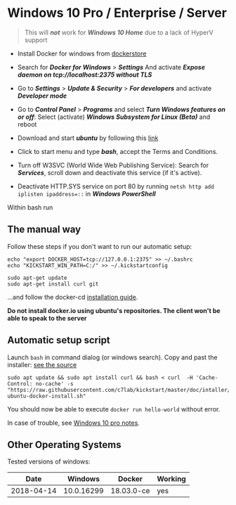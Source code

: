 # Windows 10 Pro / Enterprise / Server

> This will ***not*** work for ***Windows 10 Home*** due to a lack of HyperV support

- Install Docker for windows from [dockerstore](https://www.docker.com/docker-windows)

- Search for ***Docker for Windows*** > ***Settings*** And activate ***Expose daemon on tcp://localhost:2375 without TLS***

- Go to ***Settings*** > ***Update & Security*** > ***For developers*** and activate ***Developer mode***

- Go to ***Control Panel*** > ***Programs*** and select ***Turn Windows features on or off***: 
  Select (activate) ***Windows Subsystem for Linux (Beta)*** and reboot
  
- Download and start ***ubuntu*** by following this [link](https://aka.ms/wslstore)
  
- Click to start menu and type ***bash***, accept the Terms and Conditions.

- Turn off  W3SVC (World Wide Web Publishing Service): Search for ***Services***, scroll down and deactivate this service (if it's active).

- Deactivate HTTP.SYS service on port 80 by running `netsh http add iplisten ipaddress=::` in ***Windows PowerShell***

Within bash run

## The manual way

Follow these steps if you don't want to run our automatic setup:

```
echo "export DOCKER_HOST=tcp://127.0.0.1:2375" >> ~/.bashrc
echo "KICKSTART_WIN_PATH=C:/" >> ~/.kickstartconfig

sudo apt-get update
sudo apt-get install curl git
```
...and follow the docker-cd [installation guide](https://docs.docker.com/install/linux/docker-ce/ubuntu/).

**Do not install docker.io using ubuntu's repositories. The client won't be able to speak to the server**

## Automatic setup script

Launch `bash` in command dialog (or windows search). Copy and past 
the installer: [see the source](installer/win-ubuntu-docker-install.sh)

```
sudo apt update && sudo apt install curl && bash < curl  -H 'Cache-Control: no-cache' -s "https://raw.githubusercontent.com/c7lab/kickstart/master/doc/intaller/win-ubuntu-docker-install.sh"
```

You should now be able to execute `docker run hello-world` without error.

In case of trouble, see [Windows 10 pro notes](installing-windows-versions.md).



## Other Operating Systems

Tested versions of windows:

| Date       | Windows    | Docker     | Working |
|------------|------------|------------|---------|
| 2018-04-14 | 10.0.16299 | 18.03.0-ce | yes     |

